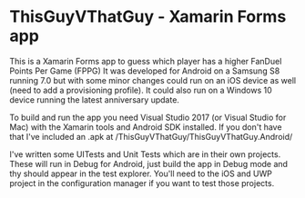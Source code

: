 # ThisGuyVThatGuy - Xamarin Forms app

This is a Xamarin Forms app to guess which player has a higher FanDuel Points Per Game (FPPG)
It was developed for Android on a Samsung S8 running 7.0 but with some minor changes could run on an iOS device as well
(need to add a provisioning profile). It could also run on a Windows 10 device running the latest anniversary update.

To build and run the app you need Visual Studio 2017 (or Visual Studio for Mac) with the Xamarin tools and Android SDK installed.
If you don't have that I've included an .apk at /ThisGuyVThatGuy/ThisGuyVThatGuy.Android/

I've written some UITests and Unit Tests which are in their own projects. These will run in Debug for Android, just build the app in Debug mode and thy should appear in the test explorer. You'll need to the iOS and UWP project in the configuration manager if you want to test those projects.
